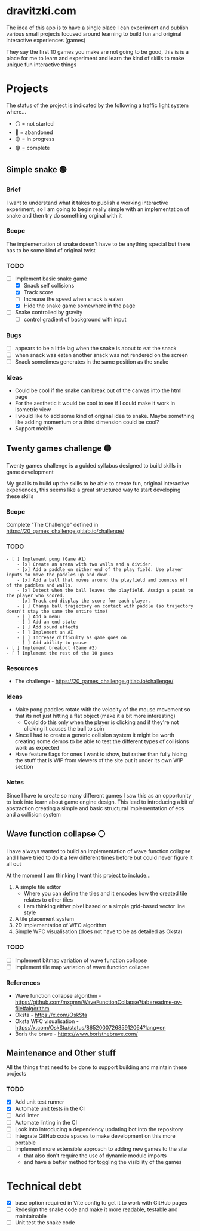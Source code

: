 # dravitzki.com
The idea of this app is to have a single place I can experiment and publish various small projects focused around learning to build fun and original interactive experiences (games)

They say the first 10 games you make are not going to be good, this is is a place for me to learn and experiment and learn the kind
of skills to make unique fun interactive things

# Projects

The status of the project is indicated by the following a traffic light system where...
* ⚪ = not started
* 🔴 = abandoned
* 🟡 = in progress
* 🟢 = complete


## Simple snake 🟢
### Brief
I want to understand what it takes to publish a working interactive experiment, so I am going to begin really simple with an implementation of snake and then try do something orginal with it

### Scope
The implementation of snake doesn't have to be anything special but there has to be some kind of original twist

### TODO
- [ ] Implement basic snake game
    - [x] Snack self collisions
    - [x] Track score
    - [ ] Increase the speed when snack is eaten
    - [x] Hide the snake game somewhere in the page
- [ ] Snake controlled by gravity
    - [ ] control gradient of background with input

### Bugs
- [ ] appears to be a little lag when the snake is about to eat the snack
- [ ] when snack was eaten another snack was not rendered on the screen
- [ ] Snack sometimes generates in the same position as the snake

### Ideas
* Could be cool if the snake can break out of the canvas into the html page 
* For the aesthetic it would be cool to see if I could make it work in isometric view
* I would like to add some kind of original idea to snake. Maybe something like adding momentum or a third dimension could be cool?
* Support mobile

## Twenty games challenge 🟡
Twenty games challenge is a guided syllabus designed to build skills in game development

My goal is to build up the skills to be able to create fun, original interactive experiences, this seems like a
great structured way to start developing these skills

### Scope
Complete "The Challenge" defined in https://20_games_challenge.gitlab.io/challenge/

### TODO
    - [ ] Implement pong (Game #1)
        - [x] Create an arena with two walls and a divider.
        - [x] Add a paddle on either end of the play field. Use player inputs to move the paddles up and down.
        - [x] Add a ball that moves around the playfield and bounces off of the paddles and walls.
        - [x] Detect when the ball leaves the playfield. Assign a point to the player who scored.
        - [x] Track and display the score for each player.
        - [ ] Change ball trajectory on contact with paddle (so trajectory doesn't stay the same the entire time)
        - [ ] Add a menu
        - [ ] Add an end state
        - [ ] Add sound effects
        - [ ] Implement an AI
        - [ ] Increase difficulty as game goes on
        - [ ] Add ability to pause
    - [ ] Implement breakout (Game #2)
    - [ ] Implement the rest of the 10 games

### Resources
- The challenge - https://20_games_challenge.gitlab.io/challenge/

### Ideas
* Make pong paddles rotate with the velocity of the mouse movement so that its not just hitting a flat object (make it a bit more interesting)
    * Could do this only when the player is clicking and if they're not clicking it causes the ball to spin
* Since I had to create a generic collision system it might be worth creating some demos to be able to test the different types of collisions work as expected
* Have feature flags for ones I want to show, but rather than fully hiding the stuff that is WIP from viewers of the site put it under its own WIP section

### Notes
Since I have to create so many different games I saw this as an opportunity to look into learn about game engine design. This lead to introducing a bit of 
abstraction creating a simple and basic structural implementation of ecs and a collision system


## Wave function collapse ⚪
I have always wanted to build an implementation of wave function collapse and I have tried to do it a few different times before but could never figure it all out

At the moment I am thinking I want this project to include...
1. A simple tile editor
    * Where you can define the tiles and it encodes how the created tile relates to other tiles 
    * I am thinking either pixel based or a simple grid-based vector line style
2. A tile placement system
3. 2D implementation of WFC algorithm
4. Simple WFC visualisation (does not have to be as detailed as Oksta)

### TODO
- [ ] Implement bitmap variation of wave function collapse
- [ ] Implement tile map variation of wave function collapse

### References
* Wave function collapse algorithm - https://github.com/mxgmn/WaveFunctionCollapse?tab=readme-ov-file#algorithm
* Oksta - https://x.com/OskSta
* Oksta WFC visualisation - https://x.com/OskSta/status/865200072685912064?lang=en
* Boris the brave - https://www.boristhebrave.com/

## Maintenance and Other stuff
All the things that need to be done to support building and maintain these projects

### TODO
- [x] Add unit test runner
- [x] Automate unit tests in the CI
- [ ] Add linter
- [ ] Automate linting in the CI
- [ ] Look into introducing a dependency updating bot into the repository
- [ ] Integrate GitHub code spaces to make development on this more portable
- [ ] Implement more extensible approach to adding new games to the site 
    - that also don't require the use of dynamic module imports
    - and have a better method for toggling the visibility of the games

# Technical debt
- [x] base option required in Vite config to get it to work with GitHub pages
- [ ] Redesign the snake code and make it more readable, testable and maintainable
- [ ] Unit test the snake code